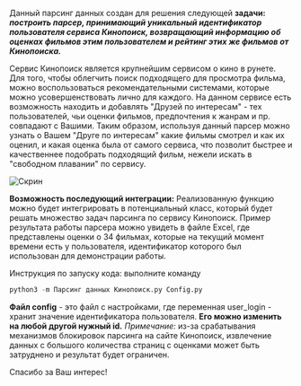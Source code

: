 Данный парсинг данных создан для решения следующей **задачи:**
***построить парсер, принимающий уникальный идентификатор пользователя сервиса Кинопоиск, возвращающий информацию об оценках фильмов этим пользователем и рейтинг этих же фильмов от Кинопоиска.***

Сервис Кинопоиск является крупнейшим сервисом о кино в рунете. Для того, чтобы облегчить поиск подходящего для просмотра фильма, можно воспользоваться рекомендательными системами, которые можно усовершенствовать лично для каждого. На данном сервисе есть возможность находить и добавлять "Друзей по интересам" - тех пользователей, чьи оценки фильмов, предпочтения к жанрам и пр. совпадают с Вашими. Таким образом, используя данный парсер можно узнать о Вашем "Друге по интересам" какие фильмы смотрел и как их оценил, и какая оценка была от самого сервиса, что позволит быстрее и качественнее подобрать подходящий фильм, нежели искать в "свободном плавании" по сервису.

![Скрин]([https://drive.google.com/file/d/1CCljU3mSW53yjZw4_3gdjScZVa3nCT9f/view?usp=drive_link](https://github.com/BelYul/Parsing_of_Kinopoisk_data/blob/master/%D0%A1%D0%BA%D1%80%D0%B8%D0%BD%D1%88%D0%BE%D1%82%20%D0%9A%D0%B8%D0%BD%D0%BE%D0%BF%D0%BE%D0%B8%D1%81%D0%BA%20%D0%94%D1%80%D1%83%D0%B7%D1%8C%D1%8F%20%D0%BF%D0%BE%20%D0%B8%D0%BD%D1%82%D0%B5%D1%80%D0%B5%D1%81%D0%B0%D0%BC.jpg))

 **Возможность последующий интеграции:**
 Реализованную функцию можно будет интегрировать в потенциальный класс, который будет решать множество задач парсинга по сервису Кинопоиск.
 Пример результата работы парсера можно увидеть в файле Excel, где представлены оценки о 34 фильмах, которые на текущий момент времени есть у пользователя, идентификатор которого был использован для демонстрации работы.

 Инструкция по запуску кода:
  выполните команду
 ```python
 python3 -m Парсинг данных Кинопоиск.py Config.py
 ```
 **Файл config** - это файл с настройками, где переменная user_login - хранит значение идентификатора пользователя. **Его можно изменить на любой другой нужный id.**
 *Примечание:* из-за срабатывания механизмов блокировок парсинга на сайте Кинопоиск, извлечение данных с большого количества страниц с оценками может быть затруднено и результат будет ограничен.

 Cпасибо за Ваш интерес!

